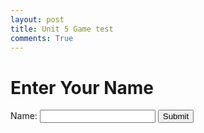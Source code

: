 ```yaml
---
layout: post
title: Unit 5 Game test
comments: True
---
```


<!DOCTYPE html>
<html lang="en">
<head>
  <meta charset="UTF-8">
  <meta name="viewport" content="width=device-width, initial-scale=1.0">
  <title>Send POST Request</title>
  <script>
    function sendData() {
      // Get the value from the input field
      const userName = document.getElementById("nameInput").value;

      // Prepare the body of the POST request
      const data = {
        name: userName
      };

      // Send the POST request
      fetch('http://127.0.0.1:8086/api/turtle_game_player/', {
        method: 'POST',
        headers: {
          'Content-Type': 'application/json',
        },
        body: JSON.stringify(data)
      })
      .then(response => {
        if (!response.ok) {
          throw new Error('Network response was not ok');
        }
        return response.json();
      })
      .then(data => {
        // Log or display the response
        console.log('Data saved:', data);
        alert('Data saved successfully!');
      })
      .catch(error => {
        console.error('There was a problem with the fetch operation:', error);
        alert('Error saving data.');
      });
    }

  </script>
</head>
<body>
  <h1>Enter Your Name</h1>
  <form onsubmit="event.preventDefault(); sendData();">
    <label for="nameInput">Name:</label>
    <input type="text" id="nameInput" name="name" required>
    <button type="submit">Submit</button>
  </form>
</body>
</html>
